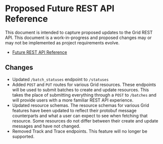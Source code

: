 # Proposed Future REST API Reference

<!--
  Copyright 2018-2022 Cargill Incorporated
  Licensed under Creative Commons Attribution 4.0 International License
  https://creativecommons.org/licenses/by/4.0/
-->


This document is intended to capture proposed updates to the Grid REST API.
This document is a work-in-progress and proposed changes may or may not be
implemented as project requirements evolve.

* [Future REST API Reference](/community/planning/rest_api/api/)

## Changes

  - Updated `/batch_statuses` endpoint to `/statuses`
  - Added `POST` and `PUT` routes for various Grid resources. These endpoints
  will be used to submit batches to create and update resources. This takes the
  place of submitting everything through a `POST` to `/batches` and will
  provide users with a more familiar REST API experience.
  - Updated resource schemas. The resource schemas for various Grid features
  have been updated to reflect their protobuf message counterparts and what a
  user can expect to see when fetching that resource. Some resources do not
  differ between their create and update messages and have not changed.
  - Removed Track and Trace endpoints. This feature will no longer be supported.
